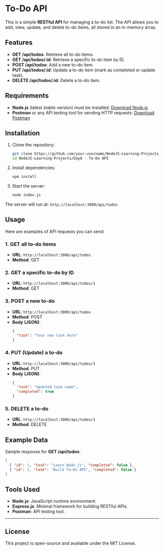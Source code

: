 
# To-Do API

This is a simple **RESTful API** for managing a to-do list. The API allows you to add, view, update, and delete to-do items, all stored in an in-memory array.

## Features

- **GET /api/todos**: Retrieve all to-do items.
- **GET /api/todos/:id**: Retrieve a specific to-do item by ID.
- **POST /api/todos**: Add a new to-do item.
- **PUT /api/todos/:id**: Update a to-do item (mark as completed or update task).
- **DELETE /api/todos/:id**: Delete a to-do item.

## Requirements

- **Node.js** (latest stable version) must be installed: [Download Node.js](https://nodejs.org/)
- **Postman** or any API testing tool for sending HTTP requests: [Download Postman](https://www.postman.com/)

## Installation

1. Clone the repository:
   ```bash
   git clone https://github.com/your-username/NodeJS-Learning-Projects.git
   cd NodeJS-Learning-Projects/Day8 - To-Do API
   ```

2. Install dependencies:
   ```bash
   npm install
   ```

3. Start the server:
   ```bash
   node index.js
   ```

The server will run at: `http://localhost:3000/api/todos`

## Usage

Here are examples of API requests you can send:

### 1. GET all to-do items
- **URL**: `http://localhost:3000/api/todos`
- **Method**: GET

### 2. GET a specific to-do by ID
- **URL**: `http://localhost:3000/api/todos/1`
- **Method**: GET

### 3. POST a new to-do
- **URL**: `http://localhost:3000/api/todos`
- **Method**: POST
- **Body (JSON)**:
  ```json
  {
    "task": "Your new task here"
  }
  ```

### 4. PUT (Update) a to-do
- **URL**: `http://localhost:3000/api/todos/1`
- **Method**: PUT
- **Body (JSON)**:
  ```json
  {
    "task": "Updated task name",
    "completed": true
  }
  ```

### 5. DELETE a to-do
- **URL**: `http://localhost:3000/api/todos/1`
- **Method**: DELETE

## Example Data

Sample response for **GET /api/todos**:
```json
[
  { "id": 1, "task": "Learn Node.js", "completed": false },
  { "id": 2, "task": "Build To-Do API", "completed": false }
]
```

## Tools Used

- **Node.js**: JavaScript runtime environment.
- **Express.js**: Minimal framework for building RESTful APIs.
- **Postman**: API testing tool.

---

## License

This project is open-source and available under the MIT License.

